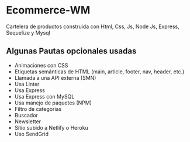 # Ecommerce-WM
Cartelera de productos construida con Html, Css, Js, Node Js, Express, Sequelize y Mysql
## Algunas Pautas opcionales usadas
- Animaciones con CSS
- Etiquetas semánticas de HTML (main, article, footer, nav, header, etc.)
- Llamada a una API externa (SMN)
- Usa Linter
- Usa Express
- Usa Express con MySQL
- Usa manejo de paquetes (NPM)
- Filtro de categorias
- Buscador
- Newsletter
- Sitio subido a Netlify o Heroku
- Uso SendGrid

